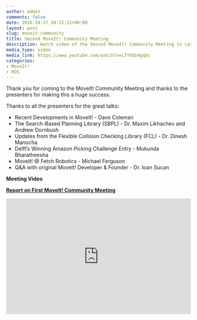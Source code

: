 ```yaml
---
author: admin
comments: false
date: 2016-10-27 18:15:12+00:00
layout: post
slug: moveit-community
title: Second MoveIt! Community Meeting
description: Watch video of the Second MoveIt! Community Meeting in case you missed it. Thank you for coming to the MoveIt! Community Meeting and thanks to the presenters for making this a huge success. 
media_type: video
media_link: https://www.youtube.com/watch?v=LTYHSb4gqSc
categories:
- MoveIt!
- ROS
---
```


Thank you for coming to the MoveIt! Community Meeting and thanks to the presenters for making this a huge success. 

Thanks to all the presenters for the great talks:

* Recent Developments in MoveIt! - Dave Coleman
* The Search-Based Planning Library (SBPL) - Dr. Maxim Likhachev and Andrew Dornbush
* Updates from the Flexible Collision Checking Library (FCL) - Dr. Dinesh Manocha
* Delft’s Winning Amazon Picking Challenge Entry - Mukunda Bharatheesha
* MoveIt! @ Fetch Robotics - Michael Ferguson
* Q&A with original MoveIt! Developer & Founder - Dr. Ioan Sucan


**Meeting Video**

**[Report on First MoveIt! Community Meeting](https://www.youtube.com/watch?v=LTYHSb4gqSc)**

<iframe width="100%" height="315" src="https://www.youtube.com/watch?v=LTYHSb4gqSc" frameborder="0" allowfullscreen></iframe>


